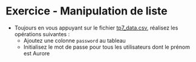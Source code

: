# Exercice - Manipulation de liste

* Toujours en vous appuyant sur le fichier [tp7_data.csv](https://github.com/gerardlemetayerc/powershell-course/blob/main/labs/1-powershell-base/resources/tp7_data.csv), réalisez les opérations suivantes :
  * Ajoutez une colonne ```password``` au tableau
  * Initialisez le mot de passe pour tous les utilisateurs dont le prénom est Aurore
